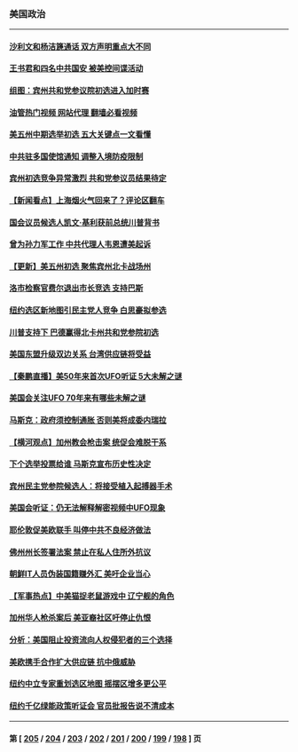 ### 美国政治
---
#### [沙利文和杨洁篪通话 双方声明重点大不同](../../pages/ncid1078159/n13740117.md?05190445) 
#### [王书君和四名中共国安 被美控间谍活动](../../pages/ncid1078159/n13740137.md?05190445) 
#### [组图：宾州共和党参议院初选进入加时赛](../../pages/ncid1078159/n13739807.md?05190445) 
#### [油管热门视频 网站代理 翻墙必看视频](http://209.222.30.114:81/youtube.html?05190445)
#### [美五州中期选举初选 五大关键点一文看懂](../../pages/ncid1078159/n13740083.md?05190445) 
#### [中共驻多国使馆通知 调整入境防疫限制](../../pages/ncid1078159/n13739965.md?05190445) 
#### [宾州初选竞争异常激烈 共和党参议员结果待定](../../pages/ncid1078159/n13740045.md?05190445) 
#### [【新闻看点‭】上海烟火气回来了？评论区翻车](../../pages/ncid1078159/n13739273.md?05190445) 
#### [国会议员候选人凯文·基利获前总统川普背书](../../pages/ncid1078159/n13739553.md?05190445) 
#### [曾为孙力军工作 中共代理人韦恩遭美起诉](../../pages/ncid1078159/n13739487.md?05190445) 
#### [【更新】美五州初选 聚焦宾州北卡战场州](../../pages/ncid1078159/n13739350.md?05190445) 
#### [洛市检察官费尔退出市长竞选 支持巴斯](../../pages/ncid1078159/n13739547.md?05190445) 
#### [纽约选区新地图引民主党人竞争 白思豪拟参选](../../pages/ncid1078159/n13739438.md?05190445) 
#### [川普支持下 巴德赢得北卡州共和党参院初选](../../pages/ncid1078159/n13739517.md?05190445) 
#### [美国东盟升级双边关系 台湾供应链将受益](../../pages/ncid1078159/n13739521.md?05190445) 
#### [【秦鹏直播】美50年来首次UFO听证 5大未解之谜](../../pages/ncid1078159/n13739452.md?05190445) 
#### [美国会关注UFO 70年来有哪些未解之谜](../../pages/ncid1078159/n13739367.md?05190445) 
#### [马斯克：政府须控制通胀 否则美将成委内瑞拉](../../pages/ncid1078159/n13739448.md?05190445) 
#### [【横河观点】加州教会枪击案 统促会难脱干系](../../pages/ncid1078159/n13739456.md?05190445) 
#### [下个选举投票给谁 马斯克宣布历史性决定](../../pages/ncid1078159/n13739435.md?05190445) 
#### [宾州民主党参院候选人：将接受植入起搏器手术](../../pages/ncid1078159/n13739416.md?05190445) 
#### [美国会听证：仍无法解释解密视频中UFO现象](../../pages/ncid1078159/n13739309.md?05190445) 
#### [耶伦敦促美欧联手 叫停中共不良经济做法](../../pages/ncid1078159/n13739348.md?05190445) 
#### [佛州州长签署法案 禁止在私人住所外抗议](../../pages/ncid1078159/n13739301.md?05190445) 
#### [朝鲜IT人员伪装国籍赚外汇 美吁企业当心](../../pages/ncid1078159/n13739245.md?05190445) 
#### [【军事热点】中美猫捉老鼠游戏中 辽宁舰的角色](../../pages/ncid1078159/n13738802.md?05190445) 
#### [加州华人枪杀案后 美亚裔社区吁停止仇恨](../../pages/ncid1078159/n13739155.md?05190445) 
#### [分析：美国阻止投资流向人权侵犯者的三个选择](../../pages/ncid1078159/n13739120.md?05190445) 
#### [美欧携手合作扩大供应链 抗中俄威胁](../../pages/ncid1078159/n13739032.md?05190445) 
#### [纽约中立专家重划选区地图 摇摆区增多更公平](../../pages/ncid1078159/n13738965.md?05190445) 
#### [纽约千亿绿能政策听证会 官员批报告说不清成本](../../pages/ncid1078159/n13738940.md?05190445) 

---
#### 第 [ [205](./205.md?05190445) / [204](./204.md?05190445) / [203](./203.md?05190445) / [202](./202.md?05190445) / [201](./201.md?05190445) / [200](./200.md?05190445) / [199](./199.md?05190445) / [198](./198.md?05190445) ] 页
